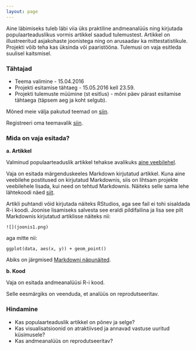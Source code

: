 ```yaml
---
layout: page
---
```


Aine läbimiseks tuleb läbi viia üks praktiline andmeanalüüs ning kirjutada populaarteaduslikus vormis artikkel saadud tulemustest. Artikkel on illustreeritud asjakohaste joonistega ning on arusaadav ka mittestatistikule. Projekti võib teha kas üksinda või paaristööna. Tulemusi on vaja esitleda suulisel kaitsmisel.

### Tähtajad

* Teema valimine - 15.04.2016
* Projekti esitamise tähtaeg - 15.05.2016 kell 23.59.
* Projekti tulemuste müümine (st esitlus) - mõni päev pärast esitamise tähtaega (täpsem aeg ja koht selgub).

Mõned meie välja pakutud teemad on [siin](https://docs.google.com/document/d/1qwCjPXbLV-JMIgn-PnopGp_rGbI4wOk9qNt2u2NQAWE/edit?usp=sharing).

Registreeri oma teemavalik [siin](https://docs.google.com/document/d/1PgtxrRhSpx22JSpE-jEm8t4XHATXs4PXPlJNEhpIIfU/edit?usp=sharing).

### Mida on vaja esitada?

**a. Artikkel**

Valminud populaarteaduslik artikkel tehakse avalikuks [aine veebilehel](../projektid/).

Vaja on esitada märgenduskeeles Markdown kirjutatud artikkel.
Kuna aine veebilehe postitused on kirjutatud Markdownis, siis on lihtsam projekte veebilehele lisada, kui need on tehtud Markdownis.
Näiteks selle sama lehe lähtekoodi näed [siit](https://raw.githubusercontent.com/andmeteadus/andmeteadus.github.io/2016/master/projekt_juhend.md).

Artikli puhtandi võid kirjutada näiteks RStudios, aga see fail ei tohi sisaldada R-i koodi.
Joonise lisamiseks salvesta see eraldi pildifailina ja lisa see pilt Markdownis kirjutatud artiklisse näiteks nii:

```
![](joonis1.png)
```

aga mitte nii:

```
ggplot(data, aes(x, y)) + geom_point()
```

Abiks on järgmised [Markdowni näpunäited](https://github.com/adam-p/markdown-here/wiki/Markdown-Cheatsheet#images).


**b. Kood**

Vaja on esitada andmeanalüüsi R-i kood.

Selle eesmärgiks on veenduda, et analüüs on reprodutseeritav. 

### Hindamine

* Kas populaarteaduslik artikkel on põnev ja selge?
* Kas visualisatsioonid on atraktiivsed ja annavad vastuse uuritud küsimusele?
* Kas andmeanalüüs on reprodutseeritav?
